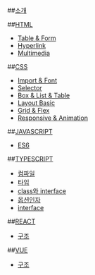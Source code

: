 ##[소개](README.md)


##[HTML]()
* [Table & Form](list/html/1.md)
* [Hyperlink](list/html/2.md)
* [Multimedia](list/html/3.md)

##[CSS]()
* [Import & Font](list/css/1.md)
* [Selector](list/css/2.md)
* [Box & List & Table](list/css/3.md)
* [Layout Basic](list/css/4.md)
* [Grid & Flex](liet/css/5.md)
* [Responsive & Animation](list/css/6.md)


##[JAVASCRIPT]()
* [ES6](list/javascript/es6.md)


##[TYPESCRIPT]()
* [컴파일](list/typescript/compile.md)
* [타입](list/typescript/types.md)
* [class와 interface](list/typescript/classandinterface.md)
* [옵션인자](list/typescript/optionpara.md)
* [interface](list/typescript/interface.md)


##[REACT]()
* [구조](list/react/structure.md)


##[VUE]()
* [구조](list/vue/structure.md)


